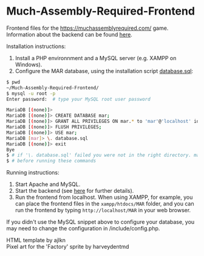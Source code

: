 # Much-Assembly-Required-Frontend
Frontend files for the https://muchassemblyrequired.com/ game. 
Information about the backend can be found [here](https://github.com/simon987/Much-Assembly-Required).

Installation instructions:
1. Install a PHP environnment and a MySQL server (e.g. XAMPP on Windows). 
2. Configure the MAR database, using the installation script [database.sql](https://github.com/simon987/Much-Assembly-Required-Frontend/blob/master/database.sql):
```bash
$ pwd
~/Much-Assembly-Required-Frontend/
$ mysql -u root -p
Enter password:  # type your MySQL root user password

MariaDB [(none)]>
MariaDB [(none)]> CREATE DATABASE mar;
MariaDB [(none)]> GRANT ALL PRIVILEGES ON mar.* to 'mar'@'localhost' identified by 'mar';
MariaDB [(none)]> FLUSH PRIVILEGES;
MariaDB [(none)]> USE mar;
MariaDB [mar]> \. database.sql
MariaDB [(none)]> exit
Bye
$ # if '\. database.sql' failed you were not in the right directory. make sure you are in the repo root directory
$ # before running these commands
```

Running instructions:
1. Start Apache and MySQL.
2. Start the backend (see [here](https://github.com/simon987/Much-Assembly-Required) for further details).
3. Run the frontend from localhost. 
When using XAMPP, for example, you can place the frontend files in the ```xampp/htdocs/MAR``` folder, 
and you can run the frontend by typing ```http://localhost/MAR``` in your web browser. 

If you didn't use the MySQL snippet above to configure your database, you may need to change the configuration in /include/config.php.    

HTML template by ajlkn  
Pixel art for the 'Factory' sprite by harveydentmd   
